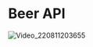 # Beer API

![Video_220811203655](https://user-images.githubusercontent.com/104912436/184198677-a5d83804-3b30-4f5a-b56e-f4352a696efa.gif)


